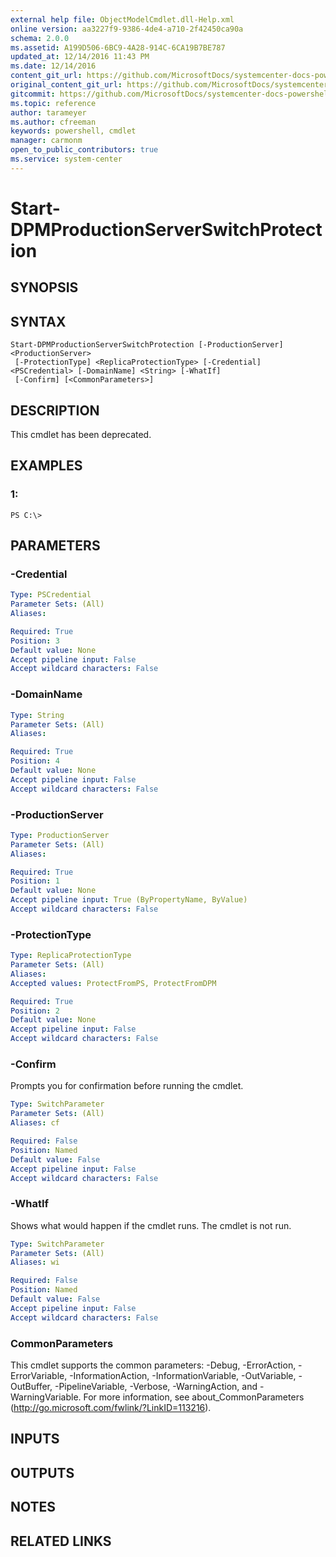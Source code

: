 ```yaml
---
external help file: ObjectModelCmdlet.dll-Help.xml
online version: aa3227f9-9386-4de4-a710-2f42450ca90a
schema: 2.0.0
ms.assetid: A199D506-6BC9-4A28-914C-6CA19B7BE787
updated_at: 12/14/2016 11:43 PM
ms.date: 12/14/2016
content_git_url: https://github.com/MicrosoftDocs/systemcenter-docs-powershell/blob/master/systemcenter-cmdlets/SystemCenter2016/DataProtectionManager/v1.0/Start-DPMProductionServerSwitchProtection.md
original_content_git_url: https://github.com/MicrosoftDocs/systemcenter-docs-powershell/blob/master/systemcenter-cmdlets/SystemCenter2016/DataProtectionManager/v1.0/Start-DPMProductionServerSwitchProtection.md
gitcommit: https://github.com/MicrosoftDocs/systemcenter-docs-powershell/blob/96cd9bd2780eb6b78c540fa00d3b8a4313e3ed40/systemcenter-cmdlets/SystemCenter2016/DataProtectionManager/v1.0/Start-DPMProductionServerSwitchProtection.md
ms.topic: reference
author: tarameyer
ms.author: cfreeman
keywords: powershell, cmdlet
manager: carmonm
open_to_public_contributors: true
ms.service: system-center
---
```


# Start-DPMProductionServerSwitchProtection

## SYNOPSIS

## SYNTAX

```
Start-DPMProductionServerSwitchProtection [-ProductionServer] <ProductionServer>
 [-ProtectionType] <ReplicaProtectionType> [-Credential] <PSCredential> [-DomainName] <String> [-WhatIf]
 [-Confirm] [<CommonParameters>]
```

## DESCRIPTION
This cmdlet has been deprecated.

## EXAMPLES

### 1:
```
PS C:\>
```

## PARAMETERS

### -Credential


```yaml
Type: PSCredential
Parameter Sets: (All)
Aliases: 

Required: True
Position: 3
Default value: None
Accept pipeline input: False
Accept wildcard characters: False
```

### -DomainName


```yaml
Type: String
Parameter Sets: (All)
Aliases: 

Required: True
Position: 4
Default value: None
Accept pipeline input: False
Accept wildcard characters: False
```

### -ProductionServer


```yaml
Type: ProductionServer
Parameter Sets: (All)
Aliases: 

Required: True
Position: 1
Default value: None
Accept pipeline input: True (ByPropertyName, ByValue)
Accept wildcard characters: False
```

### -ProtectionType


```yaml
Type: ReplicaProtectionType
Parameter Sets: (All)
Aliases: 
Accepted values: ProtectFromPS, ProtectFromDPM

Required: True
Position: 2
Default value: None
Accept pipeline input: False
Accept wildcard characters: False
```

### -Confirm
Prompts you for confirmation before running the cmdlet.

```yaml
Type: SwitchParameter
Parameter Sets: (All)
Aliases: cf

Required: False
Position: Named
Default value: False
Accept pipeline input: False
Accept wildcard characters: False
```

### -WhatIf
Shows what would happen if the cmdlet runs.
The cmdlet is not run.

```yaml
Type: SwitchParameter
Parameter Sets: (All)
Aliases: wi

Required: False
Position: Named
Default value: False
Accept pipeline input: False
Accept wildcard characters: False
```

### CommonParameters
This cmdlet supports the common parameters: -Debug, -ErrorAction, -ErrorVariable, -InformationAction, -InformationVariable, -OutVariable, -OutBuffer, -PipelineVariable, -Verbose, -WarningAction, and -WarningVariable. For more information, see about_CommonParameters (http://go.microsoft.com/fwlink/?LinkID=113216).

## INPUTS

## OUTPUTS

## NOTES

## RELATED LINKS

